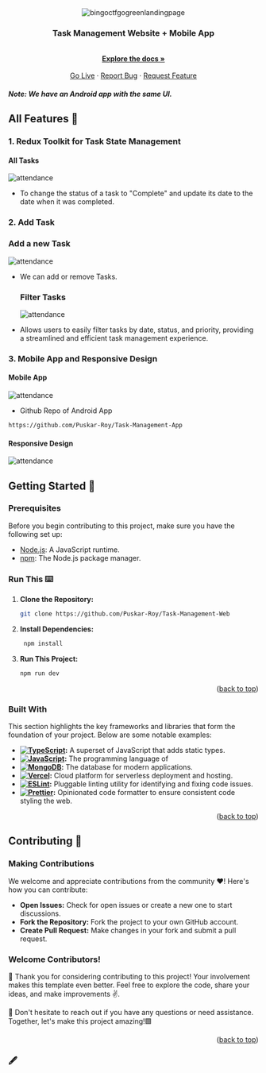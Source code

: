 <a name="readme-top"></a>


<br />
<div align="center">
  
  ![bingoctfgogreenlandingpage](https://res.cloudinary.com/dky3cpvtf/image/upload/v1711996606/1_kcceab.png)
  
<h3 align="center">
Task Management Website + Mobile App</h3>
  <p align="center">
    <br />
    <a href="https://github.com/Puskar-Roy/Task-Management-Web"><strong>Explore the docs »</strong></a>
    <br />
    <br />
    <a href="https://alltaskss.vercel.app">Go Live</a>
    ·
    <a href="https://github.com/Puskar-Roy/Task-Management-Web/issues">Report Bug</a>
    ·
    <a href="https://github.com/Puskar-Roy/Task-Management-Web/issues">Request Feature</a>
  </p>
</div>

##### Note: *We have an Android app with the same UI.*

 ## All Features 🌟 

 ### 1. Redux Toolkit for Task State Management
 
#### All Tasks
 
 ![attendance](https://res.cloudinary.com/dky3cpvtf/image/upload/v1711996619/2_xv3ljv.png)
 
 - To change the status of a task to "Complete" and update its date to the date when it was completed.
 

### 2. Add Task
  ### Add a new Task

   ![attendance](https://res.cloudinary.com/dky3cpvtf/image/upload/v1711996633/3_ock8xg.png)

- We can add or remove Tasks.

    ### Filter Tasks

   ![attendance](https://res.cloudinary.com/dky3cpvtf/image/upload/v1711998055/6_fiiti1.png)

-  Allows users to easily filter tasks by date, status, and priority, providing a streamlined and efficient task management experience.



### 3. Mobile App and Responsive Design

#### Mobile App

![attendance](https://res.cloudinary.com/dky3cpvtf/image/upload/v1711996674/5_dndm7s.png)

- Github Repo of Android App
```bash
https://github.com/Puskar-Roy/Task-Management-App
```

#### Responsive Design

![attendance](https://res.cloudinary.com/dky3cpvtf/image/upload/v1711996651/4_bmgkfh.png)
  

## Getting Started 🚀


### Prerequisites
Before you begin contributing to this project, make sure you have the following set up:

- [Node.js](https://nodejs.org/): A JavaScript runtime.
- [npm](https://www.npmjs.com/): The Node.js package manager.

### Run This ⌨️

1. **Clone the Repository:**
   ```bash
   git clone https://github.com/Puskar-Roy/Task-Management-Web
   ```
2. **Install Dependencies:**
   ```bash
    npm install
   ```
3. **Run This Project:**
   ```bash
   npm run dev
   ```

   <p align="right">(<a href="#readme-top">back to top</a>)</p>






### Built With

This section highlights the key frameworks and libraries that form the foundation of your project. Below are some notable examples:


- **[![TypeScript](https://shields.io/badge/TypeScript-3178C6?logo=TypeScript&logoColor=FFF&style=flat-square)](https://www.typescriptlang.org/):** A superset of JavaScript that adds static types.
- **[![JavaScript](https://img.shields.io/badge/JavaScript-323330?style=for-the-badge&logo=javascript&logoColor=F7DF1E)](https://developer.mozilla.org/en-US/docs/Web/JavaScript):** The programming language of 
- **[![MongoDB](https://img.shields.io/badge/MongoDB-4EA94B?style=for-the-badge&logo=mongodb&logoColor=white)](https://www.mongodb.com/):** The database for modern applications.
- **[![Vercel](https://img.shields.io/badge/Vercel-000000?style=for-the-badge&logo=vercel&logoColor=white)](https://vercel.com/):** Cloud platform for serverless deployment and hosting.
- **[![ESLint](https://img.shields.io/badge/ESLint-4B32C3?style=for-the-badge&logo=eslint&logoColor=white)](https://eslint.org/):** Pluggable linting utility for identifying and fixing code issues.
- **[![Prettier](https://img.shields.io/badge/Prettier-F7B93E?style=for-the-badge&logo=prettier&logoColor=white)](https://prettier.io/):** Opinionated code formatter to ensure consistent code styling the web.



<p align="right">(<a href="#readme-top">back to top</a>)</p>


   
## Contributing 🌟   
### Making Contributions

We welcome and appreciate contributions from the community ❤️! Here's how you can contribute:

- **Open Issues:** Check for open issues or create a new one to start discussions.
- **Fork the Repository:** Fork the project to your own GitHub account.
- **Create Pull Request:** Make changes in your fork and submit a pull request.

### Welcome Contributors!

🚀 Thank you for considering contributing to this project! Your involvement makes this template even better. Feel free to explore the code, share your ideas, and make improvements ✌️.

🌟 Don't hesitate to reach out if you have any questions or need assistance. Together, let's make this project amazing!🟩

<p align="right">(<a href="#readme-top">back to top</a>)</p>


### 🖋️






